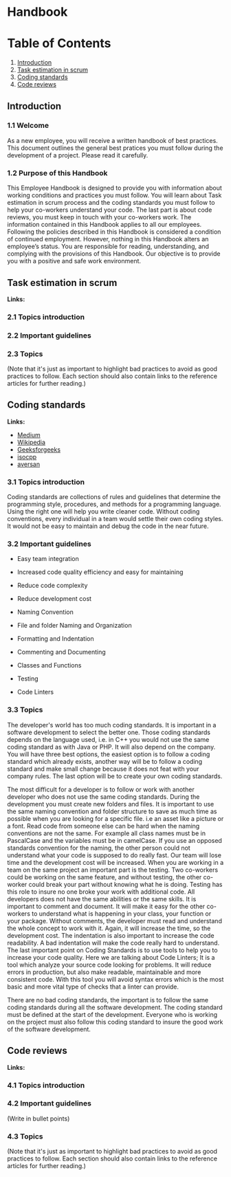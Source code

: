 # Handbook

# Table of Contents
1. [Introduction](#introduction)
2. [Task estimation in scrum](#task-estimation-in-scrum)
3. [Coding standards](#coding-standards)
4. [Code reviews](#code-reviews)

## Introduction

### 1.1 Welcome
As a new employee, you will receive a written handbook of best practices.
This document outlines the general best pratices you must follow during the development of a project. Please read it carefully.

### 1.2 Purpose of this Handbook
This Employee Handbook is designed to provide you with information about working
conditions and practices you must follow.
You will learn about Task estimation in scrum process and the coding standards you must follow to help your co-workers understand your code.
The last part is about code reviews, you must keep in touch with your co-workers work.
The information contained in this Handbook applies to all our employees. Following
the policies described in this Handbook is considered a condition of continued
employment. However, nothing in this Handbook alters an employee’s status.
You are responsible for reading, understanding, and complying with the provisions of
this Handbook. Our objective is to provide you with a positive and safe work
environment.

## Task estimation in scrum

__Links:__
### 2.1 Topics introduction
### 2.2 Important guidelines
### 2.3 Topics
(Note that it's just as important to highlight bad practices to avoid as good practices to follow. Each section should also contain links to the reference articles for further reading.)

## Coding standards

__Links:__
* [Medium](https://medium.com/@psengayire/the-importance-of-coding-standards-and-conventions-in-the-software-development-team-how-they-can-5d252556a05#:~:text=Coding%20standards%20are%20collections%20of,methods%20for%20a%20programming%20language.&text=Without%20the%20coding%20conventions%2C%20every,code%20in%20the%20near%20future.)
* [Wikipedia](https://en.wikipedia.org/wiki/Coding_conventions)
* [Geeksforgeeks](https://www.geeksforgeeks.org/coding-standards-and-guidelines/)
* [isocpp](https://isocpp.org/wiki/faq/coding-standards)
* [aversan](https://www.aversan.com/coding-standards-and-best-practices-2/)
### 3.1 Topics introduction
Coding standards are collections of rules and guidelines that determine the programming style, procedures, and methods for a programming language. Using the right one will help you write cleaner code.
Without coding conventions, every individual in a team would settle their own coding styles. It would not be easy to maintain and debug the code in the near future.

### 3.2 Important guidelines
* Easy team integration
* Increased code quality efficiency and easy for maintaining
* Reduce code complexity
* Reduce development cost

* Naming Convention
* File and folder Naming and Organization
* Formatting and Indentation
* Commenting and Documenting
* Classes and Functions
* Testing
* Code Linters
### 3.3 Topics
The developer's world has too much coding standards. It is important in a software development to select the better one. Those coding standards depends on the language used, i.e. in C++ you would not use the same coding standard as with Java or PHP. It will also depend on the company. You will have three best options, the easiest option is to follow a coding standard which already exists, another way will be to follow a coding standard and make small change because it does not feat with your company rules. The last option will be to create your own coding standards.

The most difficult for a developer is to follow or work with another developer who does not use the same coding standards. During the development you must create new folders and files. It is important to use the same naming convention and folder structure to save as much time as possible when you are looking for a specific file. i.e an asset like a picture or a font.
Read code from someone else can be hard when the naming conventions are not the same. For example all class names must be in PascalCase and the variables must be in camelCase. If you use an opposed standards convention for the naming, the other person could not understand what your code is supposed to do really fast. Our team will lose time and the development cost will be increased.
When you are working in a team on the same project an important part is the testing. Two co-workers could be working on the same feature, and without testing, the other co-worker could break your part without knowing what he is doing. Testing has this role to insure no one broke your work with additional code.
All developers does not have the same abilities or the same skills. It is important to comment and document. It will make it easy for the other co-workers to understand what is happening in your class, your function or your package. Without comments, the developer must read and understand the whole concept to work with it. Again, it will increase the time, so the development cost.
The indentation is also important to increase the code readability. A bad indentation will make the code really hard to understand.
The last important point on Coding Standards is to use tools to help you to increase your code quality. Here we are talking about Code Linters; It is a tool which analyze your source code looking for problems. It will reduce errors in production, but also make readable, maintainable and more consistent code. With this tool you will avoid syntax errors which is the most basic and more vital type of checks that a linter can provide.

There are no bad coding standards, the important is to follow the same coding standards during all the software development. The coding standard must be defined at the start of the development. Everyone who is working on the project must also follow this coding standard to insure the good work of the software development.

## Code reviews

__Links:__
### 4.1 Topics introduction
### 4.2 Important guidelines
(Write in bullet points)
### 4.3 Topics
(Note that it's just as important to highlight bad practices to avoid as good practices to follow. Each section should also contain links to the reference articles for further reading.)
